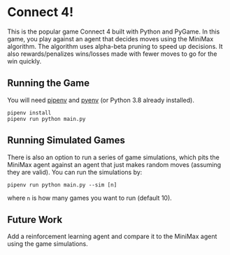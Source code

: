 # Connect 4!

This is the popular game Connect 4 built with Python and PyGame. In this game, you play against an agent
that decides moves using the MiniMax algorithm. The algorithm uses alpha-beta pruning to speed up decisions. It also rewards/penalizes wins/losses made with fewer moves to go for the win quickly.

## Running the Game

You will need [pipenv](https://github.com/pypa/pipenv) and [pyenv](https://github.com/pyenv/pyenv) (or Python 3.8 already installed).

```
pipenv install
pipenv run python main.py
```

## Running Simulated Games

There is also an option to run a series of game simulations, which pits the MiniMax agent against an agent that just makes random moves (assuming they are valid). You can run the simulations by:

```
pipenv run python main.py --sim [n]
```

where `n` is how many games you want to run (default 10).

## Future Work

Add a reinforcement learning agent and compare it to the MiniMax agent using the game simulations.
